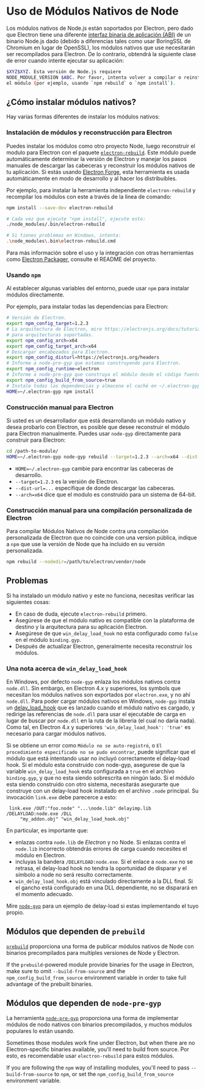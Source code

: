 # Uso de Módulos Nativos de Node

Los módulos nativos de Node.js están soportados por Electron, pero dado que Electron tiene una diferente [interfaz binaria de aplicación (ABI)](https://en.wikipedia.org/wiki/Application_binary_interface) de un binario Node.js dado (debido a diferencias tales como usar BoringSSL de Chromium en lugar de OpenSSL), los módulos nativos que use necesitarán ser recompilados para Electron. De lo contrario, obtendrá la siguiente clase de error cuando intente ejecutar su aplicación:

```sh
$XYZ$XYZ. Esta versión de Node.js requiere
NODE_MODULE_VERSION $ABC. Por favor, intenta volver a compilar o reinstalar
el módulo (por ejemplo, usando `npm rebuild` o `npm install`).
```

## ¿Cómo instalar módulos nativos?

Hay varias formas diferentes de instalar los módulos nativos:

### Instalación de módulos y reconstrucción para Electron

Puedes instalar los módulos como otro proyecto Node, luego reconstruir el modulo para Electron con el paquete [`electron-rebuild`](https://github.com/electron/electron-rebuild). Este módulo puede automáticamente determinar la versión de Electron y manejar los pasos manuales de descargar las cabeceras y reconstruir los módulos nativos de tu aplicación. Si estás usando [Electron Forge](https://electronforge.io/), esta herramienta es usada automáticamente en modo de desarrollo y al hacer los distribuibles.

Por ejemplo, para instalar la herramienta independiente `electron-rebuild` y recompilar los módulos con este a través de la linea de comando:

```sh
npm install --save-dev electron-rebuild

# Cada vez que ejecute "npm install", ejecute esto:
./node_modules/.bin/electron-rebuild

# Si tienes problemas en Windows, intenta:
.\node_modules\.bin\electron-rebuild.cmd
```

Para más información sobre el uso y la integración con otras herramientas como [Electron Packager](https://github.com/electron/electron-packager), consulte el README del proyecto.

### Usando `npm`

Al establecer algunas variables del entorno, puede usar `npm` para instalar módulos directamente.

Por ejemplo, para instalar todas las dependencias para Electron:

```sh
# Versión de Electron.
export npm_config_target=1.2.3
# La arquitectura de Electron, mire https://electronjs.org/docs/tutorial/support#supported-platforms
# para arquitecturas soportadas.
export npm_config_arch=x64
export npm_config_target_arch=x64
# Descargar encabezados para Electron.
export npm_config_disturl=https://electronjs.org/headers
# Informe a node-pre-gyp que estamos construyendo para Electron.
export npm_config_runtime=electron
# Informe a node-pre-gyp que construya el módulo desde el código fuente.
export npm_config_build_from_source=true
# Instale todas las dependencias y almacene el caché en ~/.electron-gyp.
HOME=~/.electron-gyp npm install
```

### Construcción manual para Electron

Si usted es un desarrollador que está desarrollando un módulo nativo y desea probarlo con Electron, es posible que desee reconstruir el módulo para Electron manualmente. Puedes usar `node-gyp` directamente para construir para Electron:

```sh
cd /path-to-module/
HOME=~/.electron-gyp node-gyp rebuild --target=1.2.3 --arch=x64 --dist-url=https://electronjs.org/headers
```

* `HOME=~/.electron-gyp` cambie para encontrar las cabeceras de desarrollo.
* `--target=1.2.3` es la versión de Electron.
* `--dist-url=...` especifique de donde descargar las cabeceras.
* `--arch=x64` dice que el modulo es construido para un sistema de 64-bit.

### Construcción manual para una compilación personalizada de Electron

Para compilar Módulos Nativos de Node contra una compilación personalizada de Electron que no coincide con una version pública, indique a `npm` que use la versión de Node que ha incluido en su versión personalizada.

```sh
npm rebuild --nodedir=/path/to/electron/vendor/node
```

## Problemas

Si ha instalado un módulo nativo y este no funciona, necesitas verificar las siguientes cosas:

* En caso de duda, ejecute `electron-rebuild` primero.
* Asegúrese de que el módulo nativo es compatible con la plataforma de destino y la arquitectura para su aplicación Electron.
* Asegúrese de que `win_delay_load_hook` no esta configurado como `false` en el módulo `binding.gyp`.
* Después de actualizar Electron, generalmente necesita reconstruir los módulos.

### Una nota acerca de `win_delay_load_hook`

En Windows, por defecto `node-gyp` enlaza los módulos nativos contra `node.dll`. Sin embargo, en Electron 4.x y superiores, los symbols que necesitan los módulos nativos son exportados por `electron.exe`, y no ahí `node.dll`. Para poder cargar módulos nativos en Windows, `node-gyp` instala un [delay_load_hook](https://msdn.microsoft.com/en-us/library/z9h1h6ty.aspx) que es lanzado cuando el módulo nativo es cargado, y redirige las referencias de `node.dll` para usar el ejecutable de carga en lugar de buscar por `node.dll` en la ruta de la libreria (el cual no daría nada). Como tal, en Electron 4.x y superiores `'win_delay_load_hook': 'true'` es necesario para cargar módulos nativos.

Si se obtiene un error como `Módulo no se auto-registró`, o `El procedimiento especificado
no se pudo encontrar`, puede significar que el módulo que está intentando usar no incluyó correctamente el delay-load hook.  Si el módulo esta construido con node-gyp, asegurese de que la variable `win_delay_load_hook` esta configurada a `true` en el archivo `binding.gyp`, y que no esta siendo sobrescrita en ningún lado.  Si el módulo esta siendo construido con otro sistema, necesitarás asegurarte que construye con un delay-load hook instalado en el archivo `.node` principal. Su invocación `link.exe` debe parecerce a esto:

```plaintext
 link.exe /OUT:"foo.node" "...\node.lib" delayimp.lib /DELAYLOAD:node.exe /DLL
     "my_addon.obj" "win_delay_load_hook.obj"
```

En particular, es importante que:

* enlazas contra `node.lib` de _Electron_ y no Node. Si enlazas contra el `node.lib` incorrecto obtendrás errores de carga cuando necesites el módulo en Electron.
* incluyas la bandera `/DELAYLOAD:node.exe`. Si el enlace a `node.exe` no se retrasa, el delay-load hook no tendra la oportunidad de disparar y el símbolo a node no será resulto correctamente.
* `win_delay_load_hook.obj` está vinculado directamente a la DLL final. Si el gancho está configurado en una DLL dependiente, no se disparará en el momento adecuado.

Mire [`node-gyp`](https://github.com/nodejs/node-gyp/blob/e2401e1395bef1d3c8acec268b42dc5fb71c4a38/src/win_delay_load_hook.cc) para un ejemplo de delay-load si estas implementando el tuyo propio.

## Módulos que dependen de `prebuild`

[`prebuild`](https://github.com/prebuild/prebuild) proporciona una forma de publicar módulos nativos de Node con binarios precompilados para multiples versiones de Node y Electron.

If the `prebuild`-powered module provide binaries for the usage in Electron, make sure to omit `--build-from-source` and the `npm_config_build_from_source` environment variable in order to take full advantage of the prebuilt binaries.

## Módulos que dependen de `node-pre-gyp`

La herramienta [`node-pre-gyp`](https://github.com/mapbox/node-pre-gyp) proporciona una forma de implementar módulos de nodo nativos con binarios precompilados, y muchos módulos populares lo están usando.

Sometimes those modules work fine under Electron, but when there are no Electron-specific binaries available, you'll need to build from source. Por esto, es recomendable usar `electron-rebuild` para estos módulos.

If you are following the `npm` way of installing modules, you'll need to pass `--build-from-source` to `npm`, or set the `npm_config_build_from_source` environment variable.
